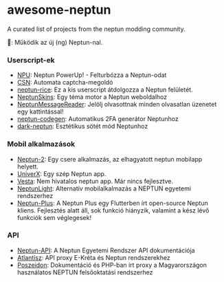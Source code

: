# awesome-neptun
A curated list of projects from the neptun modding community.

🌟: Működik az új (ng) Neptun-nal.

### Userscript-ek
- [NPU](https://github.com/solymosi/npu): Neptun PowerUp! - Felturbózza a Neptun-odat
- [CSN](https://github.com/LetsUpdate/CSN): Automata captcha-megoldó
- [neptun-rice](https://github.com/glorantq/neptun-rice): Ez a kis userscript átdolgozza a Neptun felületét.
- [NeptunSkins](https://github.com/Balint66/NeptunSkins): Egy téma motor a Neptun weboldalhoz
- [NeptunMessageReader](https://github.com/FeaXR/NeptunMessageReader): Jelölj olvasottnak minden olvasatlan üzenetet egy kattintással!
- [neptun-codegen](https://github.com/fzs111/neptun-codegen): Automatikus 2FA generátor Neptunhoz
- [dark-neptun](https://github.com/boglarkla/dark-neptun): Esztétikus sötét mód Neptunhoz

### Mobil alkalmazások
- [Neptun-2](https://github.com/domedav/Neptun-2): Egy csere alkalmazás, az elhagyatott neptun mobilapp helyett.
- [UniverX](https://github.com/univerx/UniverX): Egy szép Neptun app.
- [Vesta](https://github.com/Balint66/Vesta): Nem hivatalos neptun app. Már nincs fejlesztve.
- [NeptunLight](https://github.com/marcelltoth/NeptunLight): Alternatív mobilalkalmazás a NEPTUN egyetemi rendszerhez
- [Neptun-Plus](https://github.com/GreGamingHUN/Neptun-Plus): A Neptun Plus egy Flutterben írt open-source Neptun kliens. Fejlesztés alatt áll, sok funkció hiányzik, valamint a kész lévő funkciók sem véglegesek!

### API
- [Neptun-API](https://github.com/GreGamingHUN/Neptun-API): A Neptun Egyetemi Rendszer API dokumentációja
- [Atlantisz](https://github.com/RuzsaGergely/Atlantisz): API proxy E-Kréta és Neptun rendszerekhez
- [Poszeidon](https://github.com/RuzsaGergely/Poszeidon): Dokumentáció és PHP-ban írt proxy a Magyarországon használatos NEPTUN felsőoktatási rendszerhez

